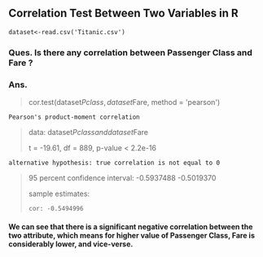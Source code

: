 ## Correlation Test Between Two Variables in R

    dataset<-read.csv('Titanic.csv')

### Ques. Is there any correlation between Passenger Class and Fare ?
>
### Ans. 
> cor.test(dataset$Pclass, dataset$Fare, method = 'pearson')

	Pearson's product-moment correlation

> data:  dataset$Pclass and dataset$Fare
>
> t = -19.61, df = 889, p-value < 2.2e-16

    alternative hypothesis: true correlation is not equal to 0

> 95 percent confidence interval: -0.5937488 -0.5019370
>
> sample estimates:
>
>     cor: -0.5494996

#### We can see that there is a significant negative correlation between the two attribute, which means for higher value of Passenger Class, Fare is considerably lower, and vice-verse.
